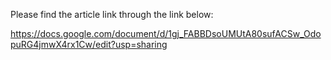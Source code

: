 Please find the article link through the link below:

https://docs.google.com/document/d/1gj_FABBDsoUMUtA80sufACSw_OdopuRG4jmwX4rx1Cw/edit?usp=sharing
